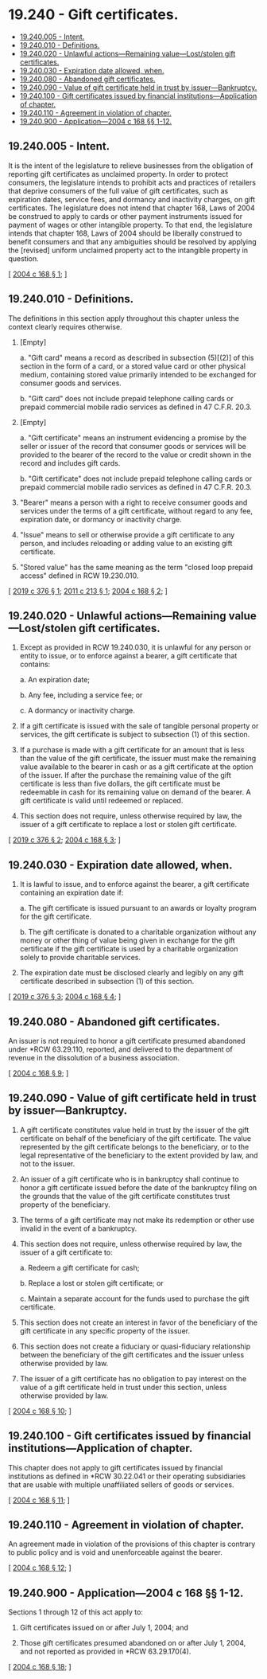 # 19.240 - Gift certificates.
* [19.240.005 - Intent.](#19240005---intent)
* [19.240.010 - Definitions.](#19240010---definitions)
* [19.240.020 - Unlawful actions—Remaining value—Lost/stolen gift certificates.](#19240020---unlawful-actionsremaining-valueloststolen-gift-certificates)
* [19.240.030 - Expiration date allowed, when.](#19240030---expiration-date-allowed-when)
* [19.240.080 - Abandoned gift certificates.](#19240080---abandoned-gift-certificates)
* [19.240.090 - Value of gift certificate held in trust by issuer—Bankruptcy.](#19240090---value-of-gift-certificate-held-in-trust-by-issuerbankruptcy)
* [19.240.100 - Gift certificates issued by financial institutions—Application of chapter.](#19240100---gift-certificates-issued-by-financial-institutionsapplication-of-chapter)
* [19.240.110 - Agreement in violation of chapter.](#19240110---agreement-in-violation-of-chapter)
* [19.240.900 - Application—2004 c 168 §§ 1-12.](#19240900---application2004-c-168--1-12)
## 19.240.005 - Intent.
It is the intent of the legislature to relieve businesses from the obligation of reporting gift certificates as unclaimed property. In order to protect consumers, the legislature intends to prohibit acts and practices of retailers that deprive consumers of the full value of gift certificates, such as expiration dates, service fees, and dormancy and inactivity charges, on gift certificates. The legislature does not intend that chapter 168, Laws of 2004 be construed to apply to cards or other payment instruments issued for payment of wages or other intangible property. To that end, the legislature intends that chapter 168, Laws of 2004 should be liberally construed to benefit consumers and that any ambiguities should be resolved by applying the [revised] uniform unclaimed property act to the intangible property in question.

\[ [2004 c 168 § 1](https://lawfilesext.leg.wa.gov/biennium/2003-04/Pdf/Bills/Session%20Laws/House/3036.SL.pdf?cite=2004%20c%20168%20§%201); \]

## 19.240.010 - Definitions.
The definitions in this section apply throughout this chapter unless the context clearly requires otherwise.

1. [Empty]

   a. "Gift card" means a record as described in subsection (5)[(2)] of this section in the form of a card, or a stored value card or other physical medium, containing stored value primarily intended to be exchanged for consumer goods and services.

   b. "Gift card" does not include prepaid telephone calling cards or prepaid commercial mobile radio services as defined in 47 C.F.R. 20.3.

2. [Empty]

   a. "Gift certificate" means an instrument evidencing a promise by the seller or issuer of the record that consumer goods or services will be provided to the bearer of the record to the value or credit shown in the record and includes gift cards.

   b. "Gift certificate" does not include prepaid telephone calling cards or prepaid commercial mobile radio services as defined in 47 C.F.R. 20.3.

3. "Bearer" means a person with a right to receive consumer goods and services under the terms of a gift certificate, without regard to any fee, expiration date, or dormancy or inactivity charge.

4. "Issue" means to sell or otherwise provide a gift certificate to any person, and includes reloading or adding value to an existing gift certificate.

5. "Stored value" has the same meaning as the term "closed loop prepaid access" defined in RCW 19.230.010.

\[ [2019 c 376 § 1](https://lawfilesext.leg.wa.gov/biennium/2019-20/Pdf/Bills/Session%20Laws/House/1727.SL.pdf?cite=2019%20c%20376%20§%201); [2011 c 213 § 1](https://lawfilesext.leg.wa.gov/biennium/2011-12/Pdf/Bills/Session%20Laws/House/1867.SL.pdf?cite=2011%20c%20213%20§%201); [2004 c 168 § 2](https://lawfilesext.leg.wa.gov/biennium/2003-04/Pdf/Bills/Session%20Laws/House/3036.SL.pdf?cite=2004%20c%20168%20§%202); \]

## 19.240.020 - Unlawful actions—Remaining value—Lost/stolen gift certificates.
1. Except as provided in RCW 19.240.030, it is unlawful for any person or entity to issue, or to enforce against a bearer, a gift certificate that contains:

   a. An expiration date;

   b. Any fee, including a service fee; or

   c. A dormancy or inactivity charge.

2. If a gift certificate is issued with the sale of tangible personal property or services, the gift certificate is subject to subsection (1) of this section.

3. If a purchase is made with a gift certificate for an amount that is less than the value of the gift certificate, the issuer must make the remaining value available to the bearer in cash or as a gift certificate at the option of the issuer. If after the purchase the remaining value of the gift certificate is less than five dollars, the gift certificate must be redeemable in cash for its remaining value on demand of the bearer. A gift certificate is valid until redeemed or replaced.

4. This section does not require, unless otherwise required by law, the issuer of a gift certificate to replace a lost or stolen gift certificate.

\[ [2019 c 376 § 2](https://lawfilesext.leg.wa.gov/biennium/2019-20/Pdf/Bills/Session%20Laws/House/1727.SL.pdf?cite=2019%20c%20376%20§%202); [2004 c 168 § 3](https://lawfilesext.leg.wa.gov/biennium/2003-04/Pdf/Bills/Session%20Laws/House/3036.SL.pdf?cite=2004%20c%20168%20§%203); \]

## 19.240.030 - Expiration date allowed, when.
1. It is lawful to issue, and to enforce against the bearer, a gift certificate containing an expiration date if:

   a. The gift certificate is issued pursuant to an awards or loyalty program for the gift certificate.

   b. The gift certificate is donated to a charitable organization without any money or other thing of value being given in exchange for the gift certificate if the gift certificate is used by a charitable organization solely to provide charitable services.

2. The expiration date must be disclosed clearly and legibly on any gift certificate described in subsection (1) of this section.

\[ [2019 c 376 § 3](https://lawfilesext.leg.wa.gov/biennium/2019-20/Pdf/Bills/Session%20Laws/House/1727.SL.pdf?cite=2019%20c%20376%20§%203); [2004 c 168 § 4](https://lawfilesext.leg.wa.gov/biennium/2003-04/Pdf/Bills/Session%20Laws/House/3036.SL.pdf?cite=2004%20c%20168%20§%204); \]

## 19.240.080 - Abandoned gift certificates.
An issuer is not required to honor a gift certificate presumed abandoned under *RCW 63.29.110, reported, and delivered to the department of revenue in the dissolution of a business association.

\[ [2004 c 168 § 9](https://lawfilesext.leg.wa.gov/biennium/2003-04/Pdf/Bills/Session%20Laws/House/3036.SL.pdf?cite=2004%20c%20168%20§%209); \]

## 19.240.090 - Value of gift certificate held in trust by issuer—Bankruptcy.
1. A gift certificate constitutes value held in trust by the issuer of the gift certificate on behalf of the beneficiary of the gift certificate. The value represented by the gift certificate belongs to the beneficiary, or to the legal representative of the beneficiary to the extent provided by law, and not to the issuer.

2. An issuer of a gift certificate who is in bankruptcy shall continue to honor a gift certificate issued before the date of the bankruptcy filing on the grounds that the value of the gift certificate constitutes trust property of the beneficiary.

3. The terms of a gift certificate may not make its redemption or other use invalid in the event of a bankruptcy.

4. This section does not require, unless otherwise required by law, the issuer of a gift certificate to:

   a. Redeem a gift certificate for cash;

   b. Replace a lost or stolen gift certificate; or

   c. Maintain a separate account for the funds used to purchase the gift certificate.

5. This section does not create an interest in favor of the beneficiary of the gift certificate in any specific property of the issuer.

6. This section does not create a fiduciary or quasi-fiduciary relationship between the beneficiary of the gift certificates and the issuer unless otherwise provided by law.

7. The issuer of a gift certificate has no obligation to pay interest on the value of a gift certificate held in trust under this section, unless otherwise provided by law.

\[ [2004 c 168 § 10](https://lawfilesext.leg.wa.gov/biennium/2003-04/Pdf/Bills/Session%20Laws/House/3036.SL.pdf?cite=2004%20c%20168%20§%2010); \]

## 19.240.100 - Gift certificates issued by financial institutions—Application of chapter.
This chapter does not apply to gift certificates issued by financial institutions as defined in *RCW 30.22.041 or their operating subsidiaries that are usable with multiple unaffiliated sellers of goods or services.

\[ [2004 c 168 § 11](https://lawfilesext.leg.wa.gov/biennium/2003-04/Pdf/Bills/Session%20Laws/House/3036.SL.pdf?cite=2004%20c%20168%20§%2011); \]

## 19.240.110 - Agreement in violation of chapter.
An agreement made in violation of the provisions of this chapter is contrary to public policy and is void and unenforceable against the bearer.

\[ [2004 c 168 § 12](https://lawfilesext.leg.wa.gov/biennium/2003-04/Pdf/Bills/Session%20Laws/House/3036.SL.pdf?cite=2004%20c%20168%20§%2012); \]

## 19.240.900 - Application—2004 c 168 §§ 1-12.
Sections 1 through 12 of this act apply to:

1. Gift certificates issued on or after July 1, 2004; and

2. Those gift certificates presumed abandoned on or after July 1, 2004, and not reported as provided in *RCW 63.29.170(4).

\[ [2004 c 168 § 18](https://lawfilesext.leg.wa.gov/biennium/2003-04/Pdf/Bills/Session%20Laws/House/3036.SL.pdf?cite=2004%20c%20168%20§%2018); \]

